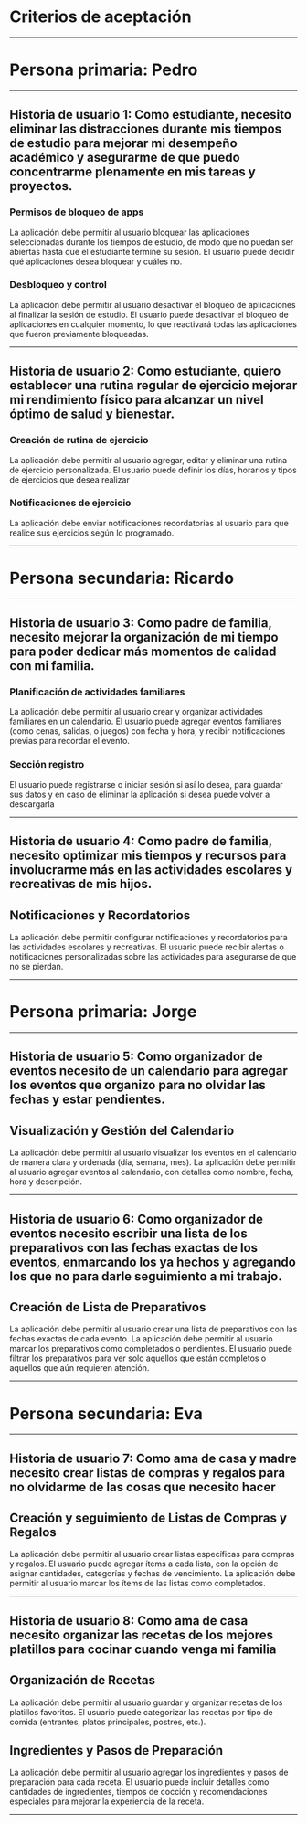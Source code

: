 # Criterios de aceptación 
---
# Persona primaria: Pedro
---
## Historia de usuario 1: Como estudiante, necesito eliminar las distracciones durante mis tiempos de estudio para mejorar mi desempeño académico y asegurarme de que puedo concentrarme plenamente en mis tareas y proyectos.
### Permisos de bloqueo de apps
La aplicación debe permitir al usuario bloquear las aplicaciones seleccionadas durante los tiempos de estudio, de modo que no puedan ser abiertas hasta que el estudiante termine su sesión.
El usuario puede decidir qué aplicaciones desea bloquear y cuáles no.
### Desbloqueo y control
La aplicación debe permitir al usuario desactivar el bloqueo de aplicaciones al finalizar la sesión de estudio.
El usuario puede desactivar el bloqueo de aplicaciones en cualquier momento, lo que reactivará todas las aplicaciones que fueron previamente bloqueadas.

---

## Historia de usuario 2: Como estudiante, quiero establecer una rutina regular de ejercicio mejorar mi rendimiento físico para alcanzar un nivel óptimo de salud y bienestar.
### Creación de rutina de ejercicio 
La aplicación debe permitir al usuario agregar, editar y eliminar una rutina de ejercicio personalizada. El usuario puede definir los días, horarios y tipos de ejercicios que desea realizar
### Notificaciones de ejercicio
La aplicación debe enviar notificaciones recordatorias al usuario para que realice sus ejercicios según lo programado.

---
# Persona secundaria: Ricardo
---
## Historia de usuario 3: Como padre de familia, necesito mejorar la organización de mi tiempo para poder dedicar más momentos de calidad con mi familia.
### Planificación de actividades familiares
La aplicación debe permitir al usuario crear y organizar actividades familiares en un calendario.
El usuario puede agregar eventos familiares (como cenas, salidas, o juegos) con fecha y hora, y recibir notificaciones previas para recordar el evento.
### Sección registro
El usuario puede registrarse o iniciar sesión si así lo desea, para guardar sus datos y en caso de eliminar la aplicación si desea puede volver a descargarla

---

## Historia de usuario 4: Como padre de familia, necesito optimizar mis tiempos y recursos para involucrarme más en las actividades escolares y recreativas de mis hijos.
## Notificaciones y Recordatorios
La aplicación debe permitir configurar notificaciones y recordatorios para las actividades escolares y recreativas. El usuario puede recibir alertas o notificaciones personalizadas sobre las actividades para asegurarse de que no se pierdan.

---
# Persona primaria: Jorge
---
## Historia de usuario 5: Como organizador de eventos necesito de un calendario para agregar los eventos que organizo para no olvidar las fechas y estar pendientes.
## Visualización y Gestión del Calendario
La aplicación debe permitir al usuario visualizar los eventos en el calendario de manera clara y ordenada (día, semana, mes). 
La aplicación debe permitir al usuario agregar eventos al calendario, con detalles como nombre, fecha, hora y descripción.

---

## Historia de usuario 6: Como organizador de eventos necesito escribir una lista de los preparativos con las fechas exactas de los eventos, enmarcando los ya hechos y agregando los que no para darle seguimiento a mi trabajo.
## Creación de Lista de Preparativos
La aplicación debe permitir al usuario crear una lista de preparativos con las fechas exactas de cada evento. 
La aplicación debe permitir al usuario marcar los preparativos como completados o pendientes.
El usuario puede filtrar los preparativos para ver solo aquellos que están completos o aquellos que aún requieren atención.

---
# Persona secundaria: Eva
---
## Historia de usuario 7: Como ama de casa y madre necesito crear listas de compras y regalos para no olvidarme de las cosas que necesito hacer
## Creación y seguimiento de Listas de Compras y Regalos
La aplicación debe permitir al usuario crear listas específicas para compras y regalos. El usuario puede agregar ítems a cada lista, con la opción de asignar cantidades, categorías y fechas de vencimiento.
La aplicación debe permitir al usuario marcar los ítems de las listas como completados.

---

## Historia de usuario 8: Como ama de casa necesito organizar las recetas de los mejores platillos para cocinar cuando venga mi familia
## Organización de Recetas
La aplicación debe permitir al usuario guardar y organizar recetas de los platillos favoritos. El usuario puede categorizar las recetas por tipo de comida (entrantes, platos principales, postres, etc.).
## Ingredientes y Pasos de Preparación
La aplicación debe permitir al usuario agregar los ingredientes y pasos de preparación para cada receta. El usuario puede incluir detalles como cantidades de ingredientes, tiempos de cocción y recomendaciones especiales para mejorar la experiencia de la receta.

---


